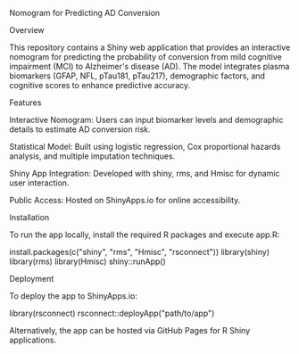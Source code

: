 Nomogram for Predicting AD Conversion

Overview

This repository contains a Shiny web application that provides an interactive nomogram for predicting the probability of conversion from mild cognitive impairment (MCI) to Alzheimer's disease (AD). The model integrates plasma biomarkers (GFAP, NFL, pTau181, pTau217), demographic factors, and cognitive scores to enhance predictive accuracy.

Features

Interactive Nomogram: Users can input biomarker levels and demographic details to estimate AD conversion risk.

Statistical Model: Built using logistic regression, Cox proportional hazards analysis, and multiple imputation techniques.

Shiny App Integration: Developed with shiny, rms, and Hmisc for dynamic user interaction.

Public Access: Hosted on ShinyApps.io for online accessibility.

Installation

To run the app locally, install the required R packages and execute app.R:

install.packages(c("shiny", "rms", "Hmisc", "rsconnect"))
library(shiny)
library(rms)
library(Hmisc)
shiny::runApp()

Deployment

To deploy the app to ShinyApps.io:

library(rsconnect)
rsconnect::deployApp("path/to/app")

Alternatively, the app can be hosted via GitHub Pages for R Shiny applications.

